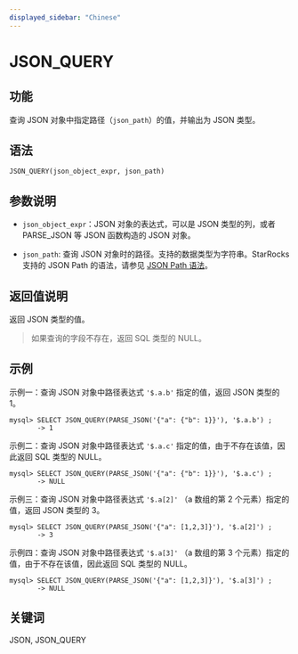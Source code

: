 ```yaml
---
displayed_sidebar: "Chinese"
---
```


# JSON_QUERY

## **功能**

查询 JSON 对象中指定路径（`json_path`）的值，并输出为 JSON 类型。

## **语法**

```Plain Text
JSON_QUERY(json_object_expr, json_path)
```

## **参数说明**

- `json_object_expr`：JSON 对象的表达式，可以是 JSON 类型的列，或者 PARSE_JSON 等 JSON 函数构造的 JSON 对象。

- `json_path`: 查询 JSON 对象时的路径。支持的数据类型为字符串。StarRocks 支持的 JSON Path 的语法，请参见 [JSON Path 语法](../overview-of-json-functions-and-operators.md#json-path)。

## **返回值说明**

返回 JSON 类型的值。

> 如果查询的字段不存在，返回 SQL 类型的 NULL。

## **示例**

示例一：查询 JSON 对象中路径表达式 `'$.a.b'` 指定的值，返回 JSON 类型的 1。

```Plain Text
mysql> SELECT JSON_QUERY(PARSE_JSON('{"a": {"b": 1}}'), '$.a.b') ;
       -> 1
```

示例二：查询 JSON 对象中路径表达式 `'$.a.c'` 指定的值，由于不存在该值，因此返回 SQL 类型的 NULL。

```Plain Text
mysql> SELECT JSON_QUERY(PARSE_JSON('{"a": {"b": 1}}'), '$.a.c') ;
       -> NULL
```

示例三：查询 JSON 对象中路径表达式 `'$.a[2]'` （a 数组的第 2 个元素）指定的值，返回 JSON 类型的 3。

```Plain Text
mysql> SELECT JSON_QUERY(PARSE_JSON('{"a": [1,2,3]}'), '$.a[2]') ;
       -> 3
```

示例四：查询 JSON 对象中路径表达式 `'$.a[3]'` （a 数组的第 3 个元素）指定的值，由于不存在该值，因此返回 SQL 类型的 NULL。

```Plain Text
mysql> SELECT JSON_QUERY(PARSE_JSON('{"a": [1,2,3]}'), '$.a[3]') ;
       -> NULL
```

## 关键词

JSON, JSON_QUERY
